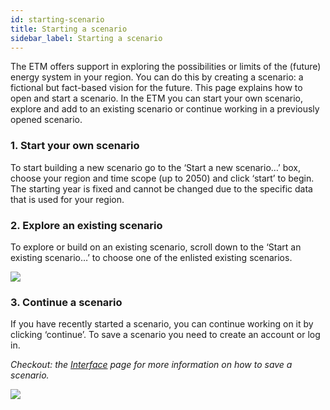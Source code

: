 ```yaml
---
id: starting-scenario
title: Starting a scenario
sidebar_label: Starting a scenario
---
```


The ETM offers support in exploring the possibilities or limits of the (future) energy system in your region. You can do this by creating a scenario: a fictional but fact-based vision for the future. This page explains how to open and start a scenario. In the ETM you can start your own scenario, explore and add to an existing scenario or continue working in a previously opened scenario. 

### 1. Start your own scenario
To start building a new scenario go to the ‘Start a new scenario…’ box, choose your region and time scope (up to 2050) and click ‘start’ to begin. The starting year is fixed and cannot be changed due to the specific data that is used for your region.

### 2. Explore an existing scenario
To explore or build on an existing scenario, scroll down to the ‘Start an existing scenario…’ to choose one of the enlisted existing scenarios. 

![](/img/docs/start_a_scenario.png)

### 3. Continue a scenario
If you have recently started a scenario, you can continue working on it by clicking ‘continue’. To save a scenario you need to create an account or log in. 

_Checkout: the [Interface](interface) page for more information on how to save a scenario._

![](/img/docs/continue_a_scenario.png)
 
 

